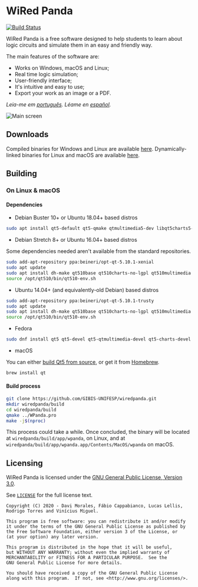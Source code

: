 # WiRed Panda

[![Build Status](https://travis-ci.org/GIBIS-UNIFESP/wiRedPanda.svg?branch=master)](https://travis-ci.org/GIBIS-UNIFESP/wiRedPanda)

WiRed Panda is a free software designed to help students to learn about logic circuits and simulate them in an easy and friendly way.

The main features of the software are:
  - Works on Windows, macOS and Linux;
  - Real time logic simulation;
  - User-friendly interface;
  - It's intuitive and easy to use;
  - Export your work as an image or a PDF.

_Leia-me em [português](README_pt_BR.md). Léame en [español](README_es.md)._

![Main screen](https://user-images.githubusercontent.com/36349314/97934063-532ed000-1d53-11eb-9667-73ea32f456ce.png)

## Downloads

Compiled binaries for Windows and Linux are available [here](http://gibis-unifesp.github.io/wiRedPanda/downloads/).
Dynamically-linked binaries for Linux and macOS are available [here](https://github.com/GIBIS-UNIFESP/wiRedPanda/releases).

## Building

### On Linux & macOS

#### Dependencies 

* Debian Buster 10+ or Ubuntu 18.04+ based distros

```bash
sudo apt install qt5-default qt5-qmake qtmultimedia5-dev libqt5charts5-dev
```

* Debian Stretch 8+ or Ubuntu 16.04+ based distros

Some dependencies needed aren't available from the standard repositories.

```bash
sudo add-apt-repository ppa:beineri/opt-qt-5.10.1-xenial
sudo apt update 
sudo apt install dh-make qt510base qt510charts-no-lgpl qt510multimedia
source /opt/qt510/bin/qt510-env.sh
```

* Ubuntu 14.04+ (and equivalently-old Debian) based distros

```bash
sudo add-apt-repository ppa:beineri/opt-qt-5.10.1-trusty
sudo apt update 
sudo apt install dh-make qt510base qt510charts-no-lgpl qt510multimedia
source /opt/qt510/bin/qt510-env.sh
```


* Fedora

```bash
sudo dnf install qt5 qt5-devel qt5-qtmultimedia-devel qt5-charts-devel
```

* macOS

You can either [build Qt5 from source](https://doc.qt.io/qt-5/macos-building.html), or get it from [Homebrew](https://brew.sh/).

```bash
brew install qt
```

#### Build process

```bash
git clone https://github.com/GIBIS-UNIFESP/wiredpanda.git
mkdir wiredpanda/build
cd wiredpanda/build
qmake ../WPanda.pro
make -j$(nproc)
```

This process could take a while. Once concluded, the binary will be located at `wiredpanda/build/app/wpanda`, on Linux, and at `wiredpanda/build/app/wpanda.app/Contents/MacOS/wpanda` on macOS.

## Licensing

WiRed Panda is licensed under the [GNU General Public License, Version 3.0](http://www.gnu.org/licenses/).

See [`LICENSE`](LICENSE) for the full license text.
  
    Copyright (C) 2020 - Davi Morales, Fábio Cappabianco, Lucas Lellis, Rodrigo Torres and Vinícius Miguel.
    
    This program is free software: you can redistribute it and/or modify
    it under the terms of the GNU General Public License as published by
    the Free Software Foundation, either version 3 of the License, or
    (at your option) any later version.
    
    This program is distributed in the hope that it will be useful,
    but WITHOUT ANY WARRANTY; without even the implied warranty of
    MERCHANTABILITY or FITNESS FOR A PARTICULAR PURPOSE.  See the
    GNU General Public License for more details.
    
    You should have received a copy of the GNU General Public License
    along with this program.  If not, see <http://www.gnu.org/licenses/>.

